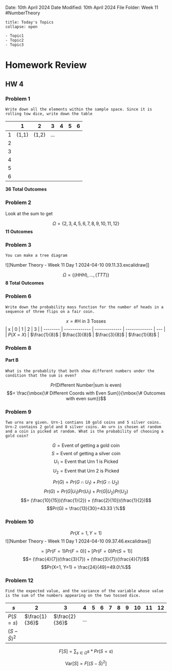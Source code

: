Date: 10th April 2024
Date Modified: 10th April 2024
File Folder: Week 11
#NumberTheory

```ad-abstract
title: Today's Topics
collapse: open

- Topic1
- Topic2
- Topic3

```

# Homework Review

## HW 4

### Problem 1

```ad-important
Write down all the elements within the sample space. Since it is rolling tow dice, write down the table
```

|     | 1     | 2     | 3   | 4   | 5   | 6   |
| --- | ----- | ----- | --- | --- | --- | --- |
| 1   | (1,1) | (1,2) | ... |     |     |     |
| 2   |       |       |     |     |     |     |
| 3   |       |       |     |     |     |     |
| 4   |       |       |     |     |     |     |
| 5   |       |       |     |     |     |     |
| 6   |       |       |     |     |     |     |
**36 Total Outcomes**
### Problem 2

Look at the sum to get

$$\Omega = \{2,3,4,5,6,7,8,9,10,11,12\}$$
**11 Outcomes**
### Problem 3

```ad-note
You can make a tree diagram
```

![[Number Theory - Week 11 Day 1 2024-04-10 09.11.33.excalidraw]]

$$\Omega = \{(HHH),...,(TTT)\}$$
**8 Total Outcomes**

### Problem 6

```ad-question
Write down the probability mass function for the number of heads in a sequence of three flips on a fair coin.
```

$$x=\mbox{\# H in 3 Tosses}$$
| x        | 0             | 1             | 2             | 3   |
| -------- | ------------- | ------------- | ------------- | --- |
| $P(X=X)$ | $\frac{1}{8}$ | $\frac{3}{8}$ | $\frac{3}{8}$ | $\frac{1}{8}$    |

### Problem 8

#### Part B

```ad-question
What is the probablity that both show different numbers under the condition that the sum is even?
```

$$Pr(\mbox{Different Number} | \mbox{sum is even})$$
$$= \frac{\mbox{\# Different Coords with Even Sum}}{\mbox{\# Outcomes with even sum}}$$

### Problem 9

```ad-question
Two urns are given. Urn-1 contians 10 gold coins and 5 silver coins. Urn-2 contains 2 gold and 8 silver coins. An urn is chosen at random and a coin is picked at random. What is the probability of choosing a gold coin?
```

$$G = \mbox{Event of getting a gold coin}$$
$$S = \mbox{Event of getting a silver coin}$$
$$U_1 = \mbox{Event that Urn 1 is Picked}$$
$$U_2 = \mbox{Event that Urn 2 is Picked}$$


$$Pr(G) = Pr(G \cap U_1) + Pr(G \cap U_2)$$
$$Pr(G) = Pr(G | U_1)Pr(U_1) + Pr(G|U_2)Pr(U_2)$$
$$= (\frac{10}{15})(\frac{1}{2}) + (\frac{2}{10})(\frac{1}{2})$$
$$Pr(G) = \frac{13}{30}=43.33 \%$$

### Problem 10

$$Pr(X=1, Y=1)$$
![[Number Theory - Week 11 Day 1 2024-04-10 09.37.46.excalidraw]]

$$=[Pr(F=1)Pr(F=0)]+[Pr(F=0)Pr(S=1)]$$
$$= (\frac{4}{7})(\frac{3}{7}) + (\frac{3}{7})(\frac{4}{7})$$
$$Pr(X=1, Y=1) = \frac{24}{49}=49.0\%$$
### Problem 12

```ad-question
Find the expected value, and the variance of the variable whose value is the sum of the numbers appearing on the two tossed dice.
```

| $s$            | 2              | 3              | 4   | 5   | 6   | 7   | 8   | 9   | 10  | 11  | 12  |
| -------------- | -------------- | -------------- | --- | --- | --- | --- | --- | --- | --- | --- | --- |
| $P(S=s)$       | $\frac{1}{36}$ | $\frac{2}{36}$ | ... |     |     |     |     |     |     |     |     |
| $(S-\bar S)^2$ |                |                |     |     |     |     |     |     |     |     |     |
$$F[S] = \sum_{s \in \Omega}s *Pr(S=s)$$

$$\mbox{Var}[S] = F[(S-\bar S)^2]$$

